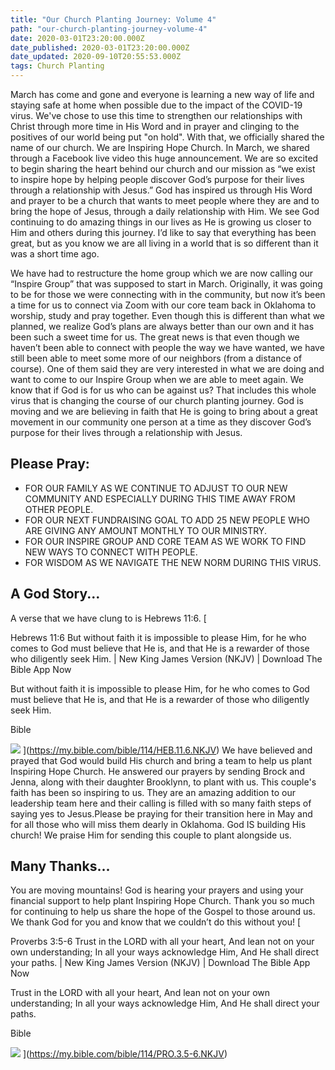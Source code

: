 ```yaml
---
title: "Our Church Planting Journey: Volume 4"
path: "our-church-planting-journey-volume-4"
date: 2020-03-01T23:20:00.000Z
date_published: 2020-03-01T23:20:00.000Z
date_updated: 2020-09-10T20:55:53.000Z
tags: Church Planting
---
```


March has come and gone and everyone is learning a new way of life and staying safe at home when possible due to the impact of the COVID-19 virus. We've chose to use this time to strengthen our relationships with Christ through more time in His Word and in prayer and clinging to the positives of our world being put "on hold". With that, we officially shared the name of our church. We are Inspiring Hope Church. In March, we shared through a Facebook live video this huge announcement. We are so excited to begin sharing the heart behind our church and our mission as “we exist to inspire hope by helping people discover God’s purpose for their lives through a relationship with Jesus.” God has inspired us through His Word and prayer to be a church that wants to meet people where they are and to bring the hope of Jesus, through a daily relationship with Him. We see God continuing to do amazing things in our lives as He is growing us closer to Him and others during this journey. I’d like to say that everything has been great, but as you know we are all living in a world that is so different than it was a short time ago.

We have had to restructure the home group which we are now calling our “Inspire Group” that was supposed to start in March. Originally, it was going to be for those we were connecting with in the community, but now it’s been a time for us to connect via Zoom with our core team back in Oklahoma to worship, study and pray together. Even though this is different than what we planned, we realize God’s plans are always better than our own and it has been such a sweet time for us. The great news is that even though we haven’t been able to connect with people the way we have wanted, we have still been able to meet some more of our neighbors (from a distance of course). One of them said they are very interested in what we are doing and want to come to our Inspire Group when we are able to meet again. We know that if God is for us who can be against us? That includes this whole virus that is changing the course of our church planting journey. God is moving and we are believing in faith that He is going to bring about a great movement in our community one person at a time as they discover God’s purpose for their lives through a relationship with Jesus.

## Please Pray:

- FOR OUR FAMILY AS WE CONTINUE TO ADJUST TO OUR NEW COMMUNITY AND ESPECIALLY DURING THIS TIME AWAY FROM OTHER PEOPLE.
- FOR OUR NEXT FUNDRAISING GOAL TO ADD 25 NEW PEOPLE WHO ARE GIVING ANY AMOUNT MONTHLY TO OUR MINISTRY.
- FOR OUR INSPIRE GROUP AND CORE TEAM AS WE WORK TO FIND NEW WAYS TO CONNECT WITH PEOPLE.
- FOR WISDOM AS WE NAVIGATE THE NEW NORM DURING THIS VIRUS.

## A God Story...

A verse that we have clung to is Hebrews 11:6.
[

Hebrews 11:6 But without faith it is impossible to please Him, for he who comes to God must believe that He is, and that He is a rewarder of those who diligently seek Him. | New King James Version (NKJV) | Download The Bible App Now

But without faith it is impossible to please Him, for he who comes to God must believe that He is, and that He is a rewarder of those who diligently seek Him.

Bible

![](https://imageproxy.youversionapi.com/1280x1280/https://s3.amazonaws.com/static-youversionapi-com/images/base/28556/1280x1280.jpg)
](https://my.bible.com/bible/114/HEB.11.6.NKJV)
We have believed and prayed that God would build His church and bring a team to help us plant Inspiring Hope Church. He answered our prayers by sending Brock and Jenna, along with their daughter Brooklynn, to plant with us. This couple's faith has been so inspiring to us. They are an amazing addition to our leadership team here and their calling is filled with so many faith steps of saying yes to Jesus.Please be praying for their transition here in May and for all those who will miss them dearly in Oklahoma. God IS building His church! We praise Him for sending this couple to plant alongside us.

## Many Thanks...

You are moving mountains! God is hearing your prayers and using your financial support to help plant Inspiring Hope Church. Thank you so much for continuing to help us share the hope of the Gospel to those around us. We thank God for you and know that we couldn’t do this without you!
[

Proverbs 3:5-6 Trust in the LORD with all your heart,
And lean not on your own understanding;
In all your ways acknowledge Him,
And He shall direct your paths. | New King James Version (NKJV) | Download The Bible App Now

Trust in the LORD with all your heart,
And lean not on your own understanding;
In all your ways acknowledge Him,
And He shall direct your paths.

Bible

![](https://imageproxy.youversionapi.com/1280x1280/https://s3.amazonaws.com/static-youversionapi-com/images/base/59953/1280x1280.jpg)
](https://my.bible.com/bible/114/PRO.3.5-6.NKJV)
